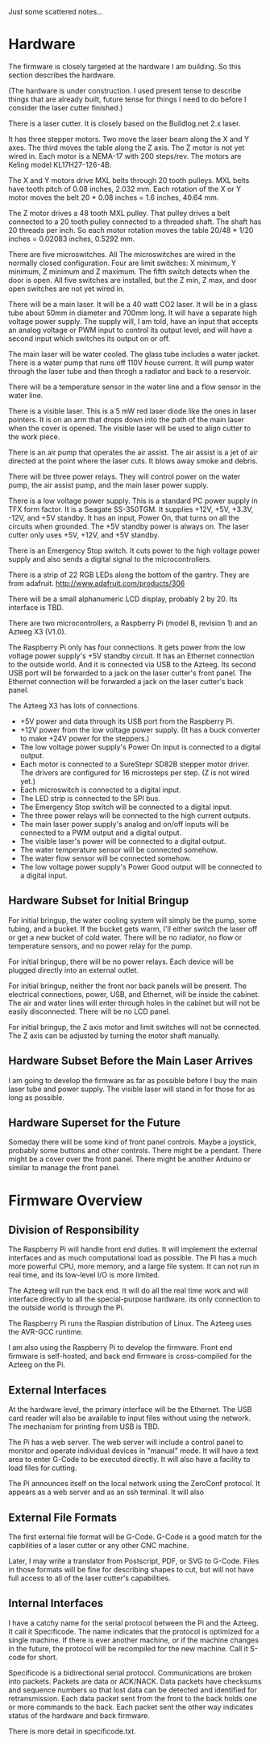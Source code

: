 Just some scattered notes...


# Hardware

The firmware is closely targeted at the hardware I am building.  So
this section describes the hardware.

(The hardware is under construction.  I used present tense to describe
things that are already built, future tense for things I need to do
before I consider the laser cutter finished.)

There is a laser cutter.  It is closely based on the Buildlog.net 2.x
laser.

It has three stepper motors.  Two move the laser beam along the X and
Y axes.  The third moves the table along the Z axis.  The Z motor is
not yet wired in.  Each motor is a NEMA-17 with 200 steps/rev.  The
motors are Keling model KL17H27-126-4B.

The X and Y motors drive MXL belts through 20 tooth pulleys.  MXL
belts have tooth pitch of 0.08 inches, 2.032 mm.  Each rotation of the
X or Y motor moves the belt 20 * 0.08 inches = 1.6 inches, 40.64 mm.

The Z motor drives a 48 tooth MXL pulley.  That pulley drives a belt
connected to a 20 tooth pulley connected to a threaded shaft.  The
shaft has 20 threads per inch.  So each motor rotation moves the table
20/48 * 1/20 inches = 0.02083 inches, 0.5292 mm.

There are five microswitches.  All The microswitches are wired in the
normally closed configuration.  Four are limit switches: X minimum, Y
minimum, Z minimum and Z maximum.  The fifth switch detects when the
door is open.  All five switches are installed, but the Z min, Z max,
and door open switches are not yet wired in.

There will be a main laser.  It will be a 40 watt CO2 laser.  It will
be in a glass tube about 50mm in diameter and 700mm long.  It will
have a separate high voltage power supply.  The supply will, I am
told, have an input that accepts an analog voltage or PWM input to
control its output level, and will have a second input which switches
its output on or off.

The main laser will be water cooled.  The glass tube includes a water
jacket.  There is a water pump that runs off 110V house current.  It
will pump water through the laser tube and then throgh a radiator and
back to a reservoir.

There will be a temperature sensor in the water line and a flow sensor
in the water line.

There is a visible laser.  This is a 5 mW red laser diode like the
ones in laser pointers.  It is on an arm that drops down into the path
of the main laser when the cover is opened.  The visible laser will be
used to align cutter to the work piece.

There is an air pump that operates the air assist.  The air assist is
a jet of air directed at the point where the laser cuts.  It blows
away smoke and debris.

There will be three power relays.  They will control power on the
water pump, the air assist pump, and the main laser power supply.

There is a low voltage power supply.  This is a standard PC power
supply in TFX form factor.  It is a Seagate SS-350TGM.  It supplies
+12V, +5V, +3.3V, -12V, and +5V standby.  It has an input, Power On,
that turns on all the circuits when grounded.  The +5V standby power
is always on.  The laser cutter only uses +5V, +12V, and +5V standby.

There is an Emergency Stop switch.  It cuts power to the high voltage
power supply and also sends a digital signal to the microcontrollers.

There is a strip of 22 RGB LEDs along the bottom of the gantry.
They are from adafruit.  http://www.adafruit.com/products/306

There will be a small alphanumeric LCD display, probably 2 by 20.
Its interface is TBD.

There are two microcontrollers, a Raspberry Pi (model B, revision 1)
and an Azteeg X3 (V1.0).

The Raspberry Pi only has four connections.  It gets power from the
low voltage power supply's +5V standby circuit.  It has an Ethernet
connection to the outside world.  And it is connected via USB to the
Azteeg.  Its second USB port will be forwarded to a jack on the laser
cutter's front panel.  The Ethernet connection will be forwarded a
jack on the laser cutter's back panel.

The Azteeg X3 has lots of connections.

  * +5V power and data through its USB port from the Raspberry Pi.
  * +12V power from the low voltage power supply.  (It has a buck
    converter to make +24V power for the steppers.)
  * The low voltage power supply's Power On input is connected to 
    a digital output.
  * Each motor is connected to a SureStepr SD82B stepper motor driver.
    The drivers are configured for 16 microsteps per step.
    (Z is not wired yet.)
  * Each microswitch is connected to a digital input.
  * The LED strip is connected to the SPI bus.
  * The Emergency Stop switch will be connected to a digital input.
  * The three power relays will be connected to the high current outputs.
  * The main laser power supply's analog and on/off inputs will be
    connected to a PWM output and a digital output.
  * The visible laser's power will be connected to a digital output.
  * The water temperature sensor will be connected somehow.
  * The water flow sensor will be connected somehow.
  * The low voltage power supply's Power Good output will be connected
    to a digital input.


## Hardware Subset for Initial Bringup

For initial bringup, the water cooling system will simply be the pump,
some tubing, and a bucket.  If the bucket gets warm, I'll either
switch the laser off or get a new bucket of cold water.  There will be
no radiator, no flow or temperature sensors, and no power relay for
the pump.

For initial bringup, there will be no power relays.  Each device will
be plugged directly into an external outlet.

For initial bringup, neither the front nor back panels will be
present.  The electrical connections, power, USB, and Ethernet, will
be inside the cabinet.  The air and water lines will enter through
holes in the cabinet but will not be easily disconnected.  There will
be no LCD panel.

For initial bringup, the Z axis motor and limit switches will not be
connected.  The Z axis can be adjusted by turning the motor shaft
manually.


## Hardware Subset Before the Main Laser Arrives

I am going to develop the firmware as far as possible before I buy the
main laser tube and power supply.  The visible laser will stand in for
those for as long as possible.


## Hardware Superset for the Future

Someday there will be some kind of front panel controls.  Maybe a
joystick, probably some buttons and other controls.  There might be a
pendant.  There might be a cover over the front panel.  There might be
another Arduino or similar to manage the front panel.


# Firmware Overview

## Division of Responsibility

The Raspberry Pi will handle front end duties.  It will implement the
external interfaces and as much computational load as possible.  The
Pi has a much more powerful CPU, more memory, and a large file system.
It can not run in real time, and its low-level I/O is more limited.

The Azteeg will run the back end.  It will do all the real time work
and will interface directly to all the special-purpose hardware.  its
only connection to the outside world is through the Pi.

The Raspberry Pi runs the Raspian distribution of Linux.  The Azteeg
uses the AVR-GCC runtime.

I am also using the Raspberry Pi to develop the firmware.  Front end
firmware is self-hosted, and back end firmware is cross-compiled for
the Azteeg on the Pi.


## External Interfaces

At the hardware level, the primary interface will be the Ethernet.
The USB card reader will also be available to input files without
using the network.  The mechanism for printing from USB is TBD.

The Pi has a web server.  The web server will include a control panel
to monitor and operate individual devices in "manual" mode.  It will
have a text area to enter G-Code to be executed directly.  It will
also have a facility to load files for cutting.

The Pi announces itself on the local network using the ZeroConf
protocol.  It appears as a web server and as an ssh terminal.
It will also


## External File Formats

The first external file format will be G-Code.  G-Code is a good match
for the capbilities of a laser cutter or any other CNC machine.

Later, I may write a translator from Postscript, PDF, or SVG to G-Code.
Files in those formats will be fine for describing shapes to cut, but
will not have full access to all of the laser cutter's capabilities.


## Internal Interfaces

I have a catchy name for the serial protocol between the Pi and the
Azteeg.  It call it Specificode.  The name indicates that the protocol
is optimized for a single machine.  If there is ever another machine,
or if the machine changes in the future, the protocol will be
recompiled for the new machine.  Call it S-code for short.

Specificode is a bidirectional serial protocol.  Communications are
broken into packets.  Packets are data or ACK/NACK.  Data packets have
checksums and sequence numbers so that lost data can be detected and
identified for retransmission.  Each data packet sent from the front
to the back holds one or more commands to the back.  Each packet sent
the other way indicates status of the hardware and back firmware.

There is more detail in specificode.txt.
